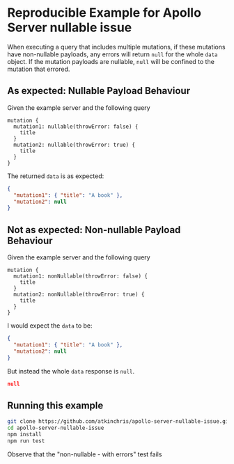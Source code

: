 # Reproducible Example for Apollo Server nullable issue

When executing a query that includes multiple mutations, if these mutations have non-nullable payloads, any errors will return `null` for the whole `data` object. If the mutation payloads are nullable, `null` will be confined to the mutation that errored.

## As expected: Nullable Payload Behaviour

Given the example server and the following query

```gql
mutation {
  mutation1: nullable(throwError: false) {
    title
  }
  mutation2: nullable(throwError: true) {
    title
  }
}
```

The returned `data` is as expected:

```json
{
  "mutation1": { "title": "A book" },
  "mutation2": null
}
```

## Not as expected: Non-nullable Payload Behaviour

Given the example server and the following query

```gql
mutation {
  mutation1: nonNullable(throwError: false) {
    title
  }
  mutation2: nonNullable(throwError: true) {
    title
  }
}
```

I would expect the `data` to be:

```json
{
  "mutation1": { "title": "A book" },
  "mutation2": null
}
```

But instead the whole `data` response is `null`.

```json
null
```

## Running this example

```sh
git clone https://github.com/atkinchris/apollo-server-nullable-issue.git
cd apollo-server-nullable-issue
npm install
npm run test
```

Observe that the "non-nullable - with errors" test fails
